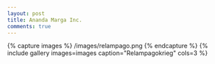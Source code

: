 ```yaml
---
layout: post
title: Ananda Marga Inc.
comments: true
---
```


{% capture images %}
	/images/relampago.png
{% endcapture %}
{% include gallery images=images caption="Relampagokrieg" cols=3 %}
